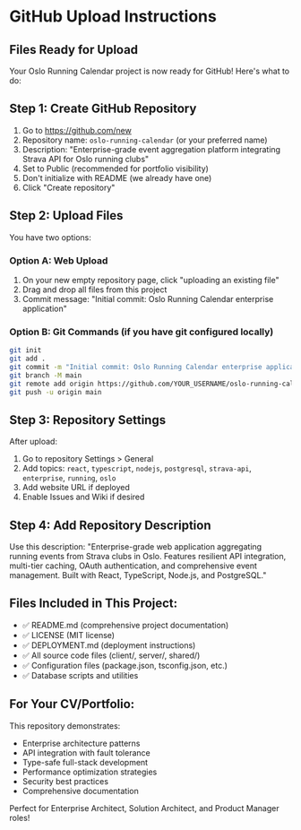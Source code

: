 # GitHub Upload Instructions

## Files Ready for Upload

Your Oslo Running Calendar project is now ready for GitHub! Here's what to do:

## Step 1: Create GitHub Repository
1. Go to https://github.com/new
2. Repository name: `oslo-running-calendar` (or your preferred name)
3. Description: "Enterprise-grade event aggregation platform integrating Strava API for Oslo running clubs"
4. Set to Public (recommended for portfolio visibility)
5. Don't initialize with README (we already have one)
6. Click "Create repository"

## Step 2: Upload Files
You have two options:

### Option A: Web Upload
1. On your new empty repository page, click "uploading an existing file"
2. Drag and drop all files from this project
3. Commit message: "Initial commit: Oslo Running Calendar enterprise application"

### Option B: Git Commands (if you have git configured locally)
```bash
git init
git add .
git commit -m "Initial commit: Oslo Running Calendar enterprise application"
git branch -M main
git remote add origin https://github.com/YOUR_USERNAME/oslo-running-calendar.git
git push -u origin main
```

## Step 3: Repository Settings
After upload:
1. Go to repository Settings > General
2. Add topics: `react`, `typescript`, `nodejs`, `postgresql`, `strava-api`, `enterprise`, `running`, `oslo`
3. Add website URL if deployed
4. Enable Issues and Wiki if desired

## Step 4: Add Repository Description
Use this description:
"Enterprise-grade web application aggregating running events from Strava clubs in Oslo. Features resilient API integration, multi-tier caching, OAuth authentication, and comprehensive event management. Built with React, TypeScript, Node.js, and PostgreSQL."

## Files Included in This Project:
- ✅ README.md (comprehensive project documentation)
- ✅ LICENSE (MIT license)
- ✅ DEPLOYMENT.md (deployment instructions)
- ✅ All source code files (client/, server/, shared/)
- ✅ Configuration files (package.json, tsconfig.json, etc.)
- ✅ Database scripts and utilities

## For Your CV/Portfolio:
This repository demonstrates:
- Enterprise architecture patterns
- API integration with fault tolerance
- Type-safe full-stack development
- Performance optimization strategies
- Security best practices
- Comprehensive documentation

Perfect for Enterprise Architect, Solution Architect, and Product Manager roles!